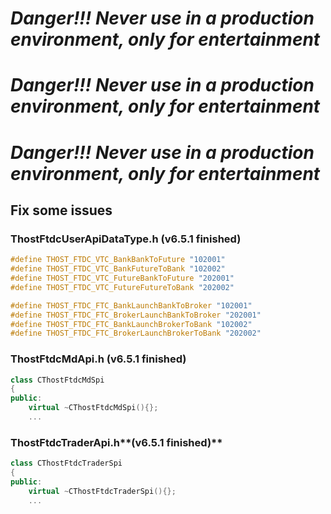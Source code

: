 # ***Danger!!! Never use in a production environment, only for entertainment***



# ***Danger!!! Never use in a production environment, only for entertainment***



# ***Danger!!! Never use in a production environment, only for entertainment***



## Fix some issues

### ThostFtdcUserApiDataType.h **(v6.5.1 finished)**

```c
#define THOST_FTDC_VTC_BankBankToFuture "102001"
#define THOST_FTDC_VTC_BankFutureToBank "102002"
#define THOST_FTDC_VTC_FutureBankToFuture "202001"
#define THOST_FTDC_VTC_FutureFutureToBank "202002"

#define THOST_FTDC_FTC_BankLaunchBankToBroker "102001"
#define THOST_FTDC_FTC_BrokerLaunchBankToBroker "202001"
#define THOST_FTDC_FTC_BankLaunchBrokerToBank "102002"
#define THOST_FTDC_FTC_BrokerLaunchBrokerToBank "202002"
```

### ThostFtdcMdApi.h **(v6.5.1 finished)**

```cpp
class CThostFtdcMdSpi
{
public:
    virtual ~CThostFtdcMdSpi(){};
    ...
```

### ThostFtdcTraderApi.h**(v6.5.1 finished)**

```cpp
class CThostFtdcTraderSpi
{
public:
    virtual ~CThostFtdcTraderSpi(){};
    ...
```
